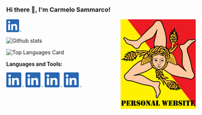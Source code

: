 ### Hi there 👋, I'm Carmelo Sammarco!

<a href="https://www.linkedin.com/public-profile/settings?trk=d_flagship3_profile_self_view_public_profile">
  <img align="left" alt="Carmelo Sammarco | Linked-in" width="40px" src="https://github.com/carmelosammarco/carmelosammarco/blob/master/Assets/linkedin.png"/>
</a>
<a href="https://carmelosammarco.com">
  <img align="right" alt="Carmelo Sammarco | Sicilian4ever" width="200px" src="https://github.com/carmelosammarco/carmelosammarco/blob/master/Assets/website.png"/>
</a>

<br />
<br />


![Github stats](https://github-readme-stats.vercel.app/api?username=carmelosammarco&theme=highcontrast&show_icons=true&count_private=true)

![Top Languages Card](https://github-readme-stats.vercel.app/api/top-langs/?username=carmelosammarco)



**Languages and Tools:**  

<code><img height="40" src="https://github.com/carmelosammarco/carmelosammarco/blob/master/Assets/linkedin.png"></code>
<code><img height="40" src="https://github.com/carmelosammarco/carmelosammarco/blob/master/Assets/linkedin.png"></code>
<code><img height="40" src="https://github.com/carmelosammarco/carmelosammarco/blob/master/Assets/linkedin.png"></code>
<code><img height="40" src="https://github.com/carmelosammarco/carmelosammarco/blob/master/Assets/linkedin.png"></code>
